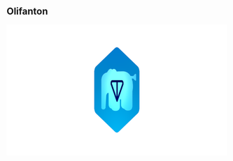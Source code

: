 Olifanton
---

<p align="center">
  <a href="#"><img align="center" width="864" height="300" src="olifanton_banner.png" /></a>
</p>
